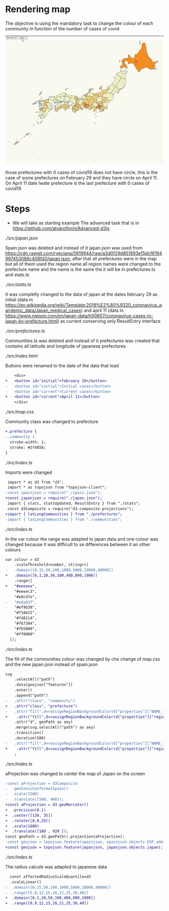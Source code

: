 # Rendering map

The objective is using the mandatory task to change the colour of each community in function of the number of cases of covid

![Initial and current cases of covid19 in Japan](./content/challenge.gif)

those prefectures with 0 cases of covid19 does not have circle, this is the case of some prefectures on February 29 and they have circle on April 11. On April 11 date Iwate prefecture is the last prefecture with 0 cases of covid19

# Steps

- We will take as starting example The advanced task that is in https://github.com/alvaroflorin/Advanced-d3js

_./src/japan.json_

Spain.json was deleted and instead of it japan.json was used from https://cdn.rawgit.com/rveciana/5919944/raw/a3d0f29d851893e15dcf6194997453086c408fd3/japan.json, after that all prefectures were in the map but all of them used the region name all region names were changed to the prefecture name and the name is the same the it will be in prefectures.ts and stats.ts

_./src/stats.ts_

It was completly changed to the data of japan at the dates february 29 as initial (data in https://en.wikipedia.org/wiki/Template:2019%E2%80%9320_coronavirus_pandemic_data/Japan_medical_cases) and april 11 (data in https://www.nippon.com/en/japan-data/h00657/coronavirus-cases-in-japan-by-prefecture.html) as current conserving only ResultEntry interface

_./src/prefectures.ts_

Communities.ts was deleted and instead of it prefectures was created that contains all latitude and longitude of japanese prefectures

_./src/index.html_

Buttons were renamed to the date of the data that load
```diff
    <div>
+   <button id="initial">february 29</button>
-   <button id="initial">Initial cases</button>
-   <button id="current">Current cases</button>
+   <button id="current">April 11</button>
    </div>
```
_./src/map.css_

Community class was changed to prefecture
```diff
+.prefecture {
-.community {
  stroke-width: 1;
  stroke: #2f4858;
}
```

_./src/index.ts_

Imports were changed
```diff
 import * as d3 from "d3";
 import * as topojson from "topojson-client";
-const spainjson = require("./spain.json");
+const japanjson = require("./japan.json");
 import { stats, statsUpdated, ResultEntry } from "./stats";
 const d3Composite = require("d3-composite-projections");
+import { latLongCommunities } from "./prefectures";
-import { latLongCommunities } from "./communities";
```

_./src/index.ts_

In the var colour the range was adapted to japan data and one colour was changed because it was difficult to se differences between it an other colours
```diff
var colour = d3
    .scaleThreshold<number, string>()
-   .domain([0,15,50,100,1000,5000,10000,40000])
+   .domain([0,1,20,50,100,400,800,1900])
    .range([
+   "#eeeeee",
    "#eeeec3",
    "#e8cd7e",
-   "#eda63f",
    "#ef9b30",
    "#f18e22",
    "#f48114",
    "#f67304",
    "#fb5000",
    "#ff0000"
  ]); 
```
_./src/index.ts_

The fill of the communities colour was changed by che change of map.css and the new japan.json instead of spain.json
```diff
svg
    .selectAll("path")
    .data(geojson["features"])
    .enter()
    .append("path")
-   .attr("class", "community")
+   .attr("class", "prefecture")
-   .attr("fill",d=>assignRegionBackgroundColor(d["properties"]["NAME_1"]))
+    .attr("fill",d=>assignRegionBackgroundColor(d["properties"]["region"]))
    .attr("d", geoPath as any)
    .merge(svg.selectAll("path") as any)
    .transition()
    .duration(500)
-   .attr("fill",d=>assignRegionBackgroundColor(d["properties"]["NAME_1"]))
+    .attr("fill",d=>assignRegionBackgroundColor(d["properties"]["region"]))
    ;
```
_./src/index.ts_

aProjection was changed to center the map of Japan on the screen
```diff
-const aProjection = d3Composite
-  .geoConicConformalSpain()
-  .scale(3300)
-  .translate([500, 400]);
+const aProjection = d3.geoMercator()
+  .precision(0.1)
+  .center([138, 35])
+  .rotate([0,0,20])
+  .scale(1800)
+  .translate([100 , 920 ]);
const geoPath = d3.geoPath().projection(aProjection);
-const geojson = topojson.feature(spainjson, spainjson.objects.ESP_adm1);
+const geojson = topojson.feature(japanjson, japanjson.objects.japan);
```

_./src/index.ts_

The radius calcule was adapted to japanese data
```diff
  const affectedRadiusScaleQuantile=d3
  .scaleLinear()
-  .domain([0,15,50,100,1000,5000,10000,40000])
-  .range([5,9,12,15,18,21,25,30,40])
+  .domain([0,1,20,50,100,400,800,1900])
+  .range([0,9,12,15,18,21,25,30,40])
```

```


